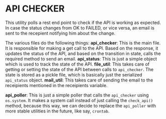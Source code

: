 # API CHECKER

This utility polls a rest end point to check if the API is working as expected.
In case the status changes from OK to FAILED, or vice versa, an email is sent to the recepient notifying him about the change.

The various files do the following things:
**api_checker**: This is the main file. It is responsible for making a get call to the API. Based on the response, it updates the status of the API, and based on the transition in state, calls the required method to send an email.
**api_status**: This is just a simple object which is used to track the state of the API.
**file_util**: This takes care of getting or setting the state of the API between calls to `api_checker`. The state is stored as a pickle file, which is basically just the serialized `api_status` object.
**mail_util**: This takes care of sending the email to the receipients mentioned in the receipients variable.

**api_poller**: This is just a simple poller that calls the `api_checker` using `os.system`. It makes a system call instead of just calling the `check_api()` method, because this way, we can decide to replace the `api_poller` with more stable utilities in the future, like say, `crontab`.
